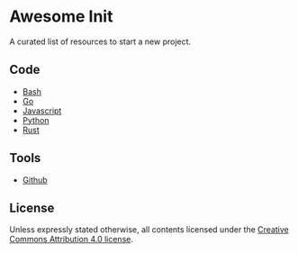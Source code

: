 # Awesome Init

A curated list of resources to start a new project.

## Code

- [Bash](code/BASH.md)
- [Go](code/GO.md)
- [Javascript](code/JAVASCRIPT.md)
- [Python](code/PYTHON.md)
- [Rust](code/RUST.md)

## Tools

- [Github](https://github.com/arshadkazmi42/awesome-github-init)

## License

Unless expressly stated otherwise, all contents licensed under the [Creative Commons Attribution 4.0 license](https://creativecommons.org/licenses/by/4.0/).
